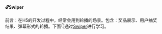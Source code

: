 #### 🔓Swiper

前言：在H5的开发过程中，经常会用到轮播的场景。包含：奖品展示、用户抽奖结果、弹幕形式的轮播。下面👇通过[Swiper](https://www.swiper.com.cn/)进行学习。



